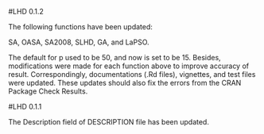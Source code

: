 \#LHD 0.1.2

The following functions have been updated:

SA, OASA, SA2008, SLHD, GA, and LaPSO.

The default for p used to be 50, and now is set to be 15. Besides,
modifications were made for each function above to improve accuracy of
result. Correspondingly, documentations (.Rd files), vignettes, and test
files were updated. These updates should also fix the errors from the
CRAN Package Check Results.

\#LHD 0.1.1

The Description field of DESCRIPTION file has been updated.
